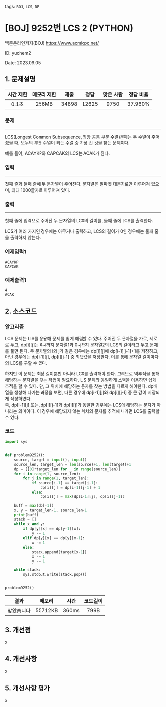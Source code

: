 tags: `BOJ`, `LCS`, `DP`
# [BOJ] 9252번 LCS 2 (PYTHON)
백준온라인저지(BOJ) https://www.acmicpc.net/

ID: yuchem2

Date: 2023.09.05
## 1. 문제설명
| 시간 제한 | 메모리 제한 | 제출  | 정답 | 맞은 사람 | 정답 비율 |
| :---: | :---: | :---: | :---: | :---: | :---: |
| 0.1초  | 256MB | 34898 | 12625 | 9750 | 37.960% |

### 문제
---
LCS(Longest Common Subsequence, 최장 공통 부분 수열)문제는 두 수열이 주어졌을 때, 모두의 부분 수열이 되는 수열 중 가장 긴 것을 찾는 문제이다.

예를 들어, ACAYKP와 CAPCAK의 LCS는 ACAK가 된다.

### 입력
---
첫째 줄과 둘째 줄에 두 문자열이 주어진다. 문자열은 알파벳 대문자로만 이루어져 있으며, 최대 1000글자로 이루어져 있다.

### 출력
---
첫째 줄에 입력으로 주어진 두 문자열의 LCS의 길이를, 둘째 줄에 LCS를 출력한다.

LCS가 여러 가지인 경우에는 아무거나 출력하고, LCS의 길이가 0인 경우에는 둘째 줄을 출력하지 않는다.

### 예제입력1
```
ACAYKP
CAPCAK
```
### 예제출력1
```
4
ACAK
```
## 2. 소스코드

### 알고리즘
LCS 문제는 LIS를 응용해 문제를 쉽게 해결할 수 있다. 주어진 두 문자열을 가로, 세로로 두고, dp[i][j]는 0~i까지 문자열1과 0~j까지 문자열2의 LCS의 길이라고 두고 문제를 풀면 된다. 
두 문자열의 i와 j가 같은 경우에는 dp[i][j]에 dp[i-1][j-1]+1를 저장하고, 아닌 경우에는 dp[i-1][j], dp[i][j-1] 중 최댓값을 저장한다. 이를 통해 문자열 길이마다의 LCS를 구할 수 있다. 

하지만 이 문제는 최장 길이뿐만 아니라 LCS를 출력해야 한다. 그러므로 역추적을 통해 해당하는 문자열을 찾는 작업이 필요하다. LIS 문제와 동일하게 스택을 이용하면 쉽게 추적을 할 수 있다. 
단, 그 위치에 해당하는 문자를 찾는 방법을 다르게 해야한다. dp배열을 생성해 나가는 과정을 보면, 다른 경우에 dp[i-1][j]와 dp[i][j-1] 중 큰 값이 저장되게 작성하였다.  
즉, dp[i-1][j] 또는, dp[i][j-1]과 dp[i][j]가 동일한 경우에는 LCS에 해당하는 문자가 아니라는 의미이다. 이 경우에 해당되지 않는 위치의 문자를 추적해 나가면 LCS를 출력할 수 있다. 

### 코드
```Python
import sys


def problem9252():
    source, target = input(), input()
    source_len, target_len = len(source)+1, len(target)+1
    dp = [[0]*target_len for _ in range(source_len)]
    for i in range(1, source_len):
        for j in range(1, target_len):
            if source[i-1] == target[j-1]:
                dp[i][j] = dp[i-1][j-1] + 1
            else:
                dp[i][j] = max(dp[i-1][j], dp[i][j-1])

    buff = max(dp[-1])
    x, y = target_len-1, source_len-1
    print(buff)
    stack = []
    while x and y:
        if dp[y][x] == dp[y-1][x]:
            y -= 1
        elif dp[y][x] == dp[y][x-1]:
            x -= 1
        else:
            stack.append(target[x-1])
            x -= 1
            y -= 1

    while stack:
        sys.stdout.write(stack.pop())


problem9252()

```

| 결과 | 메모리 | 시간 | 코드길이 |
|:---:|:-----: | :---: | :----: |
| 맞았습니다 | 55712KB | 360ms | 799B |

## 3. 개선점
x
## 4. 개선사항
x
## 5. 개선사항 평가
x
